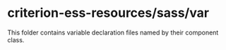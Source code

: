 # criterion-ess-resources/sass/var

This folder contains variable declaration files named by their component class.

